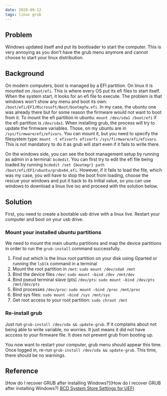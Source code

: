 ```yaml
---
date: 2020-09-12
tags: linux grub
---
```


## Problem

Windows updated itself and put its bootloader to start the computer. This is very annoying as you don't have the grub menu anymore and cannot choose to start your linux distribution.

## Background

On modern computers, boot is managed by a EFI partition. On linux it is mounted on `/boot/efi`. This is where every OS put its efi files to start itself. When the system start, it looks for an efi file to execute. The problem is that windows won't show any menu and boot its own: `/boot/efi/EFI/Microsoft/Boot/bootmgfw.efi`. In my case, the ubuntu one was already there but for some reason the firmware would not want to boot from it. 
To mount the efi partition in ubuntu: `mount /dev/sda1 /boot/efi` if the efi partition is `/dev/sda1`.
When installing grub, the process will try to update the firmware variables. Those, on my ubuntu are in `/sys/firmware/efi/efivars`. You can mount it, but you need to specify the filesystem type: `mount -t efivarfs efivarfs /sys/firmware/efi/efivars`. This is not mandatory to do it as grub will start even if it fails to write there.

On the windows side, you can see the boot management setup by running as admin in a terminal: `bcdedit`. You can first try to edit the efi file being loaded by running `bcdedit /set {bootmgr} path /boot/efi/EFI/ubuntu/grubx64.efi`. However, if it fails to load the file, which was my case, you will have to stop the boot from loading, choose the rescue your windows and put it back to its initial value, so you can use windows to download a linux live iso and proceed with the solution below. 

## Solution

First, you need to create a bootable usb drive with a linux live.
Restart your computer and boot on your usb drive.

### Mount your installed ubuntu partitions

We need to mount the main ubuntu partitions and map the device partitions in order to run the `grub-install` command successfully.
1. Find out which is the linux root partition on your disk using Gparted or running the `lsblk` command in a terminal
2. Mount the root partition in `/mnt`:  `sudo mount /dev/sdaX /mnt`
3. Bind the device files `/dev`: `sudo mount –bind /dev /mnt/dev`
4. Bind pseud terminal slave (pts) `/dev/pts`: `sudo mount –bind /dev/pts /mnt/dev/pts`
5. Bind processes `/dev/proc`: `sudo mount –bind /proc /mnt/proc`
6. Bind sys files: `sudo mount –bind /sys /mnt/sys`
7. Get root access to your root partition: `sudo chroot /mnt`

### Re-install grub

Just run `grub-install /dev/sda && update-grub`. If it complains about not being able to write variable, no worries. It just means it did not have acccess to your firmware file. It does not prevent grub from booting up.

You now want to restart your computer, grub menu should appear this time. Once logged in, re-run `grub-install /dev/sda && update-grub`. This time, there should be no warnings.

## Reference
[How do I recover GRUB after installing Windows?](How do I recover GRUB after installing Windows?)
[BCD System Store Settings for UEFI](https://docs.microsoft.com/en-us/windows-hardware/manufacture/desktop/bcd-system-store-settings-for-uefi)
